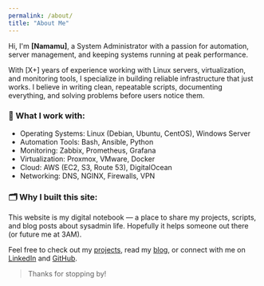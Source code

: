 ```yaml
---
permalink: /about/
title: "About Me"
---
```

Hi, I'm **[Namamu]**, a System Administrator with a passion for automation, server management, and keeping systems running at peak performance.

With [X+] years of experience working with Linux servers, virtualization, and monitoring tools, I specialize in building reliable infrastructure that just works. I believe in writing clean, repeatable scripts, documenting everything, and solving problems before users notice them.

### 🔧 What I work with:
- Operating Systems: Linux (Debian, Ubuntu, CentOS), Windows Server
- Automation Tools: Bash, Ansible, Python
- Monitoring: Zabbix, Prometheus, Grafana
- Virtualization: Proxmox, VMware, Docker
- Cloud: AWS (EC2, S3, Route 53), DigitalOcean
- Networking: DNS, NGINX, Firewalls, VPN

### 🗂️ Why I built this site:
This website is my digital notebook — a place to share my projects, scripts, and blog posts about sysadmin life. Hopefully it helps someone out there (or future me at 3AM).

Feel free to check out my [projects](/projects), read my [blog](/blog), or connect with me on [LinkedIn](https://linkedin.com/in/namamu) and [GitHub](https://github.com/namamu).

>Thanks for stopping by!
